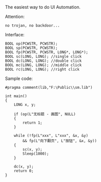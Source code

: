The easiest way to do UI Automation.

Attention:

    no trojan, no backdoor...

Interface:

    BOOL op(PCWSTR, PCWSTR);
    BOOL sp(PCWSTR, PCWSTR);
    BOOL fp(PCWSTR, PCWSTR, LONG*, LONG*);
    BOOL sc(LONG, LONG); //single click
    BOOL dc(LONG, LONG); //double click
    BOOL mc(LONG, LONG); //middle click
    BOOL rc(LONG, LONG); //right click

Sample code:

    #pragma comment(lib,"F:\Public\\sm.lib")

    int main()
    {
        LONG x, y;

        if (op(L"无标题 - 画图", NULL)
        {
            return 1;
        }

        while (!fp(L"xxx", L"xxx", &x, &y)
            && fp(L"向下翻页", L"按钮", &x, &y))
        {
            sc(x, y);
            Sleep(1000);
        }

        dc(x, y);
        return 0;
    }
